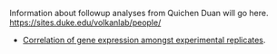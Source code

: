 Information about followup analyses from Quichen Duan will go here. 
https://sites.duke.edu/volkanlab/people/ 

- [Correlation of gene expression amongst experimental replicates](https://github.com/csoeder/VolkanLab_BehaviorGenetics/blob/master/scripts/replicateCorrelations.png). 


